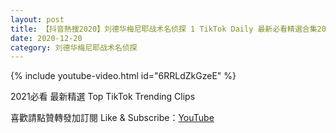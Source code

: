 ```yaml
---
layout: post
title: 【抖音熱搜2020】刘德华梅尼耶战术名侦探 1 TikTok Daily 最新必看精選合集2020 12 20
date: 2020-12-20
category: 刘德华梅尼耶战术名侦探
---
```


{% include youtube-video.html id="6RRLdZkGzeE" %}

2021必看 最新精選 Top TikTok Trending Clips

喜歡請點贊轉發加訂閱 Like & Subscribe：[YouTube](https://www.youtube.com/channel/UCAoR7VcanIPd04uEq_GIylA/videos)

